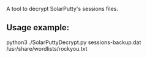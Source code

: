 A tool to decrypt SolarPutty's sessions files.

## Usage example:
python3 ./SolarPuttyDecrypt.py sessions-backup.dat /usr/share/wordlists/rockyou.txt
